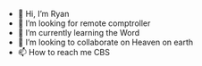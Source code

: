 - 👋 Hi, I’m Ryan
- 👀 I’m looking for remote comptroller
- 🌱 I’m currently learning the Word
- 💞️ I’m looking to collaborate on Heaven on earth
- 📫 How to reach me CBS

<!---
Me042589/Me042589 is a ✨ special ✨ repository because its `README.md` (this file) appears on your GitHub profile.
You can click the Preview link to take a look at your changes.
--->

